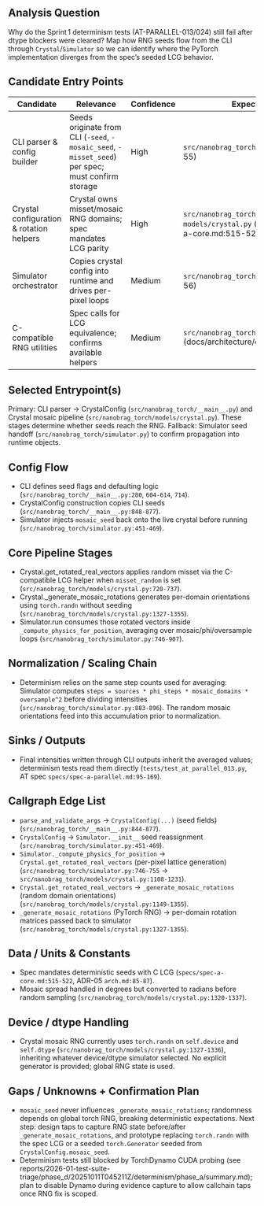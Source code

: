 ## Analysis Question
Why do the Sprint 1 determinism tests (AT-PARALLEL-013/024) still fail after dtype blockers were cleared? Map how RNG seeds flow from the CLI through `Crystal`/`Simulator` so we can identify where the PyTorch implementation diverges from the spec’s seeded LCG behavior.

## Candidate Entry Points
| Candidate | Relevance | Confidence | Expected Code Region |
| --- | --- | --- | --- |
| CLI parser & config builder | Seeds originate from CLI (`-seed`, `-mosaic_seed`, `-misset_seed`) per spec; must confirm storage | High | `src/nanobrag_torch/__main__.py` (arch.md:18-55) |
| Crystal configuration & rotation helpers | Crystal owns misset/mosaic RNG domains; spec mandates LCG parity | High | `src/nanobrag_torch/config.py`, `models/crystal.py` (arch.md:49-55; specs/spec-a-core.md:515-522) |
| Simulator orchestrator | Copies crystal config into runtime and drives per-pixel loops | Medium | `src/nanobrag_torch/simulator.py` (arch.md:49-56) |
| C-compatible RNG utilities | Spec calls for LCG equivalence; confirms available helpers | Medium | `src/nanobrag_torch/utils/c_random.py` (docs/architecture/c_function_reference.md:143) |

## Selected Entrypoint(s)
Primary: CLI parser → CrystalConfig (`src/nanobrag_torch/__main__.py`) and Crystal mosaic pipeline (`src/nanobrag_torch/models/crystal.py`). These stages determine whether seeds reach the RNG. Fallback: Simulator seed handoff (`src/nanobrag_torch/simulator.py`) to confirm propagation into runtime objects.

## Config Flow
- CLI defines seed flags and defaulting logic (`src/nanobrag_torch/__main__.py:280`, `604-614`, `714`).
- CrystalConfig construction copies CLI seeds (`src/nanobrag_torch/__main__.py:848-877`).
- Simulator injects `mosaic_seed` back onto the live crystal before running (`src/nanobrag_torch/simulator.py:451-469`).

## Core Pipeline Stages
- Crystal.get_rotated_real_vectors applies random misset via the C-compatible LCG helper when `misset_random` is set (`src/nanobrag_torch/models/crystal.py:720-737`).
- Crystal._generate_mosaic_rotations generates per-domain orientations using `torch.randn` without seeding (`src/nanobrag_torch/models/crystal.py:1327-1355`).
- Simulator.run consumes those rotated vectors inside `_compute_physics_for_position`, averaging over mosaic/phi/oversample loops (`src/nanobrag_torch/simulator.py:746-907`).

## Normalization / Scaling Chain
- Determinism relies on the same step counts used for averaging: Simulator computes `steps = sources * phi_steps * mosaic_domains * oversample^2` before dividing intensities (`src/nanobrag_torch/simulator.py:883-896`). The random mosaic orientations feed into this accumulation prior to normalization.

## Sinks / Outputs
- Final intensities written through CLI outputs inherit the averaged values; determinism tests read them directly (`tests/test_at_parallel_013.py`, AT spec `specs/spec-a-parallel.md:95-169`).

## Callgraph Edge List
- `parse_and_validate_args` → `CrystalConfig(...)` (seed fields) (`src/nanobrag_torch/__main__.py:844-877`).
- `CrystalConfig` → `Simulator.__init__` seed reassignment (`src/nanobrag_torch/simulator.py:451-469`).
- `Simulator._compute_physics_for_position` → `Crystal.get_rotated_real_vectors` (per-pixel lattice generation) (`src/nanobrag_torch/simulator.py:746-755` → `src/nanobrag_torch/models/crystal.py:1108-1231`).
- `Crystal.get_rotated_real_vectors` → `_generate_mosaic_rotations` (random domain orientations) (`src/nanobrag_torch/models/crystal.py:1149-1355`).
- `_generate_mosaic_rotations` (PyTorch RNG) → per-domain rotation matrices passed back to simulator (`src/nanobrag_torch/models/crystal.py:1327-1355`).

## Data / Units & Constants
- Spec mandates deterministic seeds with C LCG (`specs/spec-a-core.md:515-522`, ADR-05 `arch.md:85-87`).
- Mosaic spread handled in degrees but converted to radians before random sampling (`src/nanobrag_torch/models/crystal.py:1320-1337`).

## Device / dtype Handling
- Crystal mosaic RNG currently uses `torch.randn` on `self.device` and `self.dtype` (`src/nanobrag_torch/models/crystal.py:1327-1336`), inheriting whatever device/dtype simulator selected. No explicit generator is provided; global RNG state is used.

## Gaps / Unknowns + Confirmation Plan
- `mosaic_seed` never influences `_generate_mosaic_rotations`; randomness depends on global torch RNG, breaking deterministic expectations. Next step: design taps to capture RNG state before/after `_generate_mosaic_rotations`, and prototype replacing `torch.randn` with the spec LCG or a seeded `torch.Generator` seeded from `CrystalConfig.mosaic_seed`.
- Determinism tests still blocked by TorchDynamo CUDA probing (see reports/2026-01-test-suite-triage/phase_d/20251011T045211Z/determinism/phase_a/summary.md); plan to disable Dynamo during evidence capture to allow callchain taps once RNG fix is scoped.
